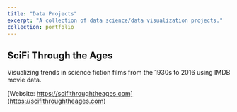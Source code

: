 ```yaml
---
title: "Data Projects"
excerpt: "A collection of data science/data visualization projects."
collection: portfolio
---
```


## SciFi Through the Ages

Visualizing trends in science fiction films from the 1930s to 2016 using IMDB movie data.

[Website: https://scifithroughtheages.com](https://scifithroughtheages.com)